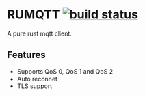 # RUMQTT [![build status](https://gitlab.com/kteza1/rumqtt/badges/master/build.svg)](https://gitlab.com/kteza1/rumqtt/commits/master)

A pure rust mqtt client.

## Features

* Supports QoS 0, QoS 1 and QoS 2
* Auto reconnet
* TLS support
